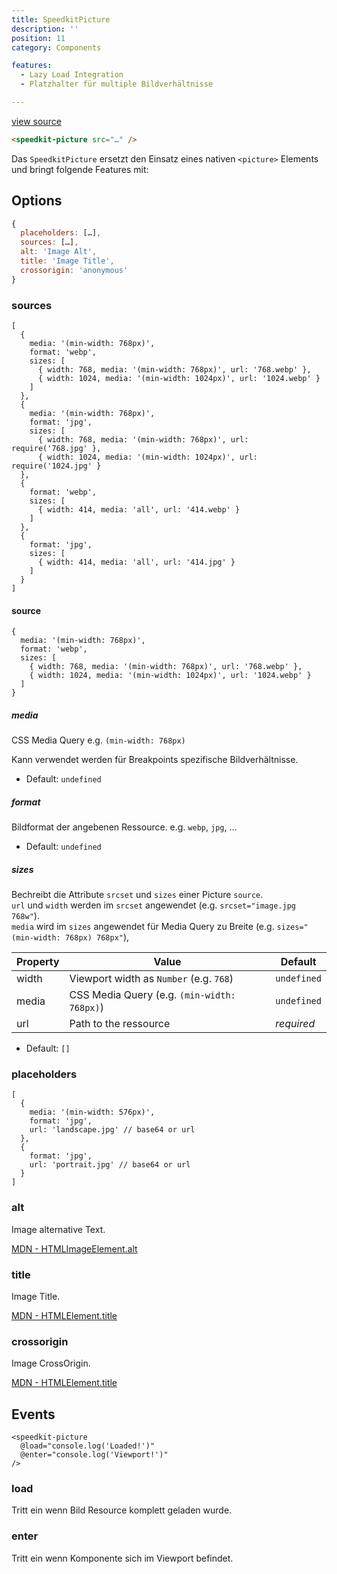 ```yaml
---
title: SpeedkitPicture
description: ''
position: 11
category: Components

features:
  - Lazy Load Integration
  - Platzhalter für multiple Bildverhältnisse

---
```


[view source](https://github.com/GrabarzUndPartner/nuxt-speedkit/blob/main/lib/components/SpeedkitPicture.vue)


```html
<speedkit-picture src="…" />
```

Das `SpeedkitPicture` ersetzt den Einsatz eines nativen `<picture>` Elements und bringt folgende Features mit:

<list :items="features"></list>

## Options

```js
{
  placeholders: […],
  sources: […],
  alt: 'Image Alt',
  title: 'Image Title',
  crossorigin: 'anonymous'
}
```


### sources


```js[example]
[
  {
    media: '(min-width: 768px)',
    format: 'webp',
    sizes: [
      { width: 768, media: '(min-width: 768px)', url: '768.webp' },
      { width: 1024, media: '(min-width: 1024px)', url: '1024.webp' }
    ]
  },
  {
    media: '(min-width: 768px)',
    format: 'jpg',
    sizes: [
      { width: 768, media: '(min-width: 768px)', url: require('768.jpg' },
      { width: 1024, media: '(min-width: 1024px)', url: require('1024.jpg' }
  },
  {
    format: 'webp',
    sizes: [
      { width: 414, media: 'all', url: '414.webp' }
    ]
  },
  {
    format: 'jpg',
    sizes: [
      { width: 414, media: 'all', url: '414.jpg' }
    ]
  }
]
```

#### source

```js[example]
{
  media: '(min-width: 768px)',
  format: 'webp',
  sizes: [
    { width: 768, media: '(min-width: 768px)', url: '768.webp' },
    { width: 1024, media: '(min-width: 1024px)', url: '1024.webp' }
  ]
}
```

##### media

CSS Media Query e.g. `(min-width: 768px)`

<alert>Kann verwendet werden für Breakpoints spezifische Bildverhältnisse.</alert>

- Default: `undefined`

##### format

Bildformat der angebenen Ressource. e.g. `webp`, `jpg`, …

- Default: `undefined`

##### sizes

Bechreibt die Attribute `srcset` und `sizes` einer Picture `source`.  
`url` und `width` werden im `srcset` angewendet (e.g. `srcset="image.jpg 768w"`).  
`media` wird im `sizes` angewendet für Media Query zu Breite (e.g. `sizes="(min-width: 768px) 768px"`), 

| Property | Value                                       | Default     |
| -------- | ------------------------------------------- | ----------- |
| width    | Viewport width as `Number` (e.g. `768`)     | `undefined` |
| media    | CSS Media Query (e.g. `(min-width: 768px)`) | `undefined` |
| url      | Path to the ressource                       | *required*  |

- Default: `[]`
### placeholders

```js[example]
[
  {
    media: '(min-width: 576px)',
    format: 'jpg',
    url: 'landscape.jpg' // base64 or url
  },
  {
    format: 'jpg',
    url: 'portrait.jpg' // base64 or url
  }
]
```
### alt

Image alternative Text. 

[MDN - HTMLImageElement.alt](https://developer.mozilla.org/en-US/docs/Web/API/HTMLImageElement/alt)

### title

Image Title. 

[MDN - HTMLElement.title](https://developer.mozilla.org/en-US/docs/Web/API/HTMLElement/title)

### crossorigin

Image CrossOrigin. 

[MDN - HTMLElement.title](https://developer.mozilla.org/en-US/docs/Web/API/HTMLImageElement/crossOrigin)

## Events

```vue[example]
<speedkit-picture 
  @load="console.log('Loaded!')" 
  @enter="console.log('Viewport!')" 
/>
```

### load

Tritt ein wenn Bild Resource komplett geladen wurde.

### enter

Tritt ein wenn Komponente sich im Viewport befindet.

